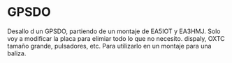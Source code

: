 # GPSDO
Desallo d un GPSDO, partiendo de un montaje de EA5IOT y EA3HMJ.
Solo voy a modificar la placa para elimiar todo lo que no necesito. dispaly, OXTC tamaño grande, pulsadores, etc.
Para utilizarlo en un montaje para una baliza.
